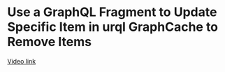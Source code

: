# Use a GraphQL Fragment to Update Specific Item in urql GraphCache to Remove Items

[Video link](https://www.egghead.io/lessons/graphql-use-a-graphql-fragment-to-update-specific-item-in-urql-graphcache-to-remove-items?pl=building-a-news-app-with-react-native-graphql-and-typescript-08814691)

<TimeStamp start="00:00" end="00:00">



</TimeStamp>

